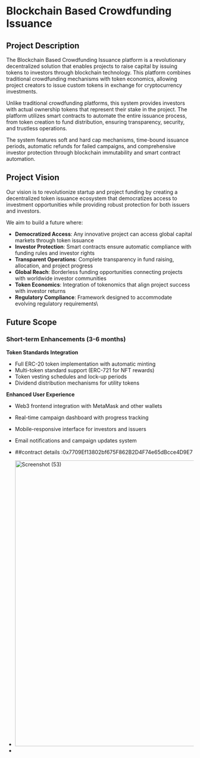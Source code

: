 
# Blockchain Based Crowdfunding Issuance

## Project Description

The Blockchain Based Crowdfunding Issuance platform is a revolutionary decentralized solution that enables projects to raise capital by issuing tokens to investors through blockchain technology. This platform combines traditional crowdfunding mechanisms with token economics, allowing project creators to issue custom tokens in exchange for cryptocurrency investments.

Unlike traditional crowdfunding platforms, this system provides investors with actual ownership tokens that represent their stake in the project. The platform utilizes smart contracts to automate the entire issuance process, from token creation to fund distribution, ensuring transparency, security, and trustless operations.

The system features soft and hard cap mechanisms, time-bound issuance periods, automatic refunds for failed campaigns, and comprehensive investor protection through blockchain immutability and smart contract automation.

## Project Vision

Our vision is to revolutionize startup and project funding by creating a decentralized token issuance ecosystem that democratizes access to investment opportunities while providing robust protection for both issuers and investors.

We aim to build a future where:
- **Democratized Access**: Any innovative project can access global capital markets through token issuance
- **Investor Protection**: Smart contracts ensure automatic compliance with funding rules and investor rights
- **Transparent Operations**: Complete transparency in fund raising, allocation, and project progress
- **Global Reach**: Borderless funding opportunities connecting projects with worldwide investor communities
- **Token Economics**: Integration of tokenomics that align project success with investor returns
- **Regulatory Compliance**: Framework designed to accommodate evolving regulatory requirements\
  
## Future Scope

### Short-term Enhancements (3-6 months)

**Token Standards Integration**
- Full ERC-20 token implementation with automatic minting
- Multi-token standard support (ERC-721 for NFT rewards)
- Token vesting schedules and lock-up periods
- Dividend distribution mechanisms for utility tokens

**Enhanced User Experience**
- Web3 frontend integration with MetaMask and other wallets
- Real-time campaign dashboard with progress tracking
- Mobile-responsive interface for investors and issuers
- Email notifications and campaign updates system

- ##contract details :0x7709Ef13802bf675F862B2D4F74e65dBcce4D9E7
- <img width="1366" height="768" alt="Screenshot (53)" src="https://github.com/user-attachments/assets/6412efd4-83a3-4da7-825c-d87572084f4e" />

- 

